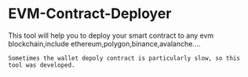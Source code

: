 # EVM-Contract-Deployer
This tool will help you to deploy your smart contract to any evm blockchain,include ethereum,polygon,binance,avalanche....

``
Sometimes the wallet depoly contract is particularly slow, so this tool was developed.
``
